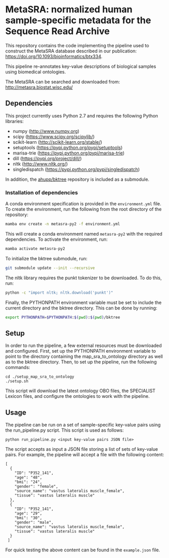 # MetaSRA: normalized human sample-specific metadata for the Sequence Read Archive

This repository contains the code implementing the pipeline used to construct the MetaSRA database described in our publication: https://doi.org/10.1093/bioinformatics/btx334.

This pipeline re-annotates key-value descriptions of biological samples using biomedical ontologies.

The MetaSRA can be searched and downloaded from: http://metasra.biostat.wisc.edu/

## Dependencies

This project currently uses Python 2.7 and requires the following Python libraries:
- numpy (http://www.numpy.org)
- scipy (https://www.scipy.org/scipylib/)
- scikit-learn (http://scikit-learn.org/stable/)
- setuptools (https://pypi.python.org/pypi/setuptools)
- marisa-trie (https://pypi.python.org/pypi/marisa-trie)
- dill (https://pypi.org/project/dill/)
- nltk (http://www.nltk.org/)
- singledispatch (https://pypi.python.org/pypi/singledispatch)

In addition, the [ahupp/bktree](https://github.com/ahupp/bktree) repository is included as a submodule.

### Installation of dependencies

A conda environment specification is provided in the `environment.yml` file. To create the environment, run the following from the root directory of the repository:

```bash
mamba env create -n metasra-py2 -f environment.yml
```
This will create a conda environment named `metasra-py2` with the required dependencies.  To activate the environment, run:

```bash
mamba activate metasra-py2
```

To initialize the bktree submodule, run:
```bash
git submodule update --init --recursive
```

The nltk library requires the punkt tokenizer to be downloaded.  To do this, run:

```bash
python -c "import nltk; nltk.download('punkt')"
```

Finally, the PYTHONPATH environment variable must be set to include the current directory and the bktree directory.  This can be done by running:

```bash
export PYTHONPATH=$PYTHONPATH:$(pwd):$(pwd)/bktree
```

## Setup

In order to run the pipeline, a few external resources must be downloaded and configured.  First, set up the PYTHONPATH environment variable to point to the directory containing the map_sra_to_ontology directory as well as to the bktree directory.  Then, to set up the pipeline, run the following commands:
  
    cd ./setup_map_sra_to_ontology
    ./setup.sh

This script will download the latest ontology OBO files, the SPECIALIST Lexicon files, and configure the ontologies to work with the pipeline.

## Usage

The pipeline can be run on a set of sample-specific key-value pairs
using the run_pipeline.py script. This script is used as follows:

    python run_pipeline.py <input key-value pairs JSON file>

The script accepts as input a JSON file storing a list of sets of key-value pairs.
For example, the pipeline will accept a file with the following content:

    [
      {   
        "ID": "P352_141",
        "age": "48",
        "bmi": "24",
        "gender": "female",
        "source_name": "vastus lateralis muscle_female",
        "tissue": "vastus lateralis muscle"
      },
      {   
        "ID": "P352_141",
        "age": "29",
        "bmi": "30",
        "gender": "male",
        "source_name": "vastus lateralis muscle_female",
        "tissue": "vastus lateralis muscle"
      }
     ]

For quick testing the above content can be found in the `example.json` file.

